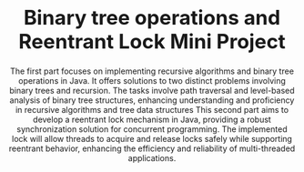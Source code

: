 <h1 align='center' style="text-align:center; font-weight:bold; font-size:2.5em"> Binary tree operations and Reentrant Lock Mini Project</h1>

<p align='center' style="text-align:center;font-size:1em;">
The first part focuses on implementing recursive algorithms and binary tree operations in Java. It offers solutions to two distinct problems involving binary trees and recursion.
The tasks involve path traversal and level-based analysis of binary tree structures, enhancing understanding and proficiency in recursive algorithms and tree data structures
This second part aims to develop a reentrant lock mechanism in Java, providing a robust synchronization solution for concurrent programming.
The implemented lock will allow threads to acquire and release locks safely while supporting reentrant behavior, enhancing the efficiency and reliability of multi-threaded applications.
</p>





